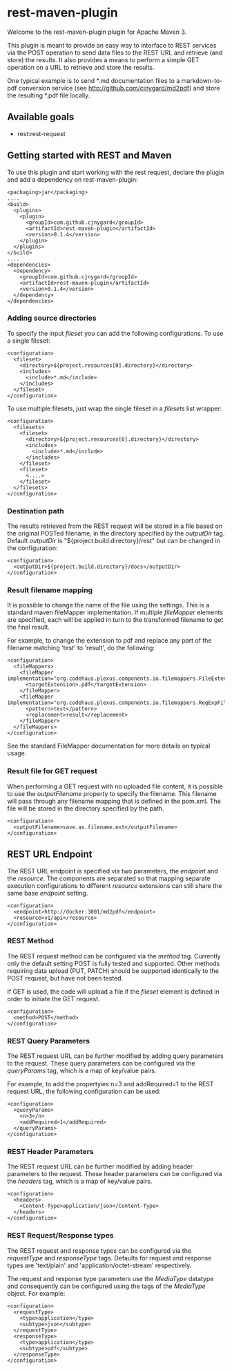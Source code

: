 # rest-maven-plugin

Welcome to the rest-maven-plugin plugin for Apache Maven 3.

This plugin is meant to provide an easy way to interface to REST
services via the POST operation to send data files to the REST URL and
retrieve (and store) the results.  It also provides a means to perform a 
simple GET operation on a URL to retrieve and store the results.

One typical example is to send *.md documentation files to a
markdown-to-pdf conversion service (see
http://github.com/cjnygard/md2pdf) and store the resulting *.pdf file
locally.

## Available goals

 * rest:rest-request


## Getting started with REST and Maven

To use this plugin and start working with the rest request, declare the
plugin and add a dependency on rest-maven-plugin:

    <packaging>jar</packaging>
    ....
    <build>
      <plugins>
        <plugin>
          <groupId>com.github.cjnygard</groupId>
          <artifactId>rest-maven-plugin</artifactId>
          <version>0.1.4</version>
        </plugin>
      </plugins>
    </build>
    ....
    <dependencies>
      <dependency>
        <groupId>com.github.cjnygard</groupId>
        <artifactId>rest-maven-plugin</artifactId>
        <version>0.1.4</version>
      </dependency>
    </dependencies>


### Adding source directories

To specify the input *fileset* you can add the following
configurations.  To use a single fileset:

    <configuration>
      <fileset>
        <directory>${project.resources[0].directory}</directory>
        <includes>
          <include>*.md</include>
        </includes>
      </fileset>
    </configuration>

To use multiple filesets, just wrap the single fileset in a *filesets*
list wrapper:

    <configuration>
      <filesets>
        <fileset>
          <directory>${project.resources[0].directory}</directory>
          <includes>
            <include>*.md</include>
          </includes>
        </fileset>
        <fileset>
          <....>
        </fileset>
      </filesets>
    </configuration>

### Destination path

The results retrieved from the REST request will be stored in a file
based on the original POSTed filename, in the directory specified by
the *outputDir* tag.   Default *outputDir*  is
"${project.build.directory}/rest" but can be changed in the
configuration:

    <configuration>
      <outputDir>${project.build.directory}/docs</outputDir>
    </configuration>

### Result filename mapping

It is possible to change the name of the file using the <fileMapper>
settings.  This is a standard maven fileMapper implementation.  If
multiple *fileMapper* elements are specified, each will be applied in
turn to the transformed filename to get the final result.

For example, to change the extension to pdf and replace any part of
the filename matching 'test' to 'result', do the following:

    <configuration>
      <fileMappers>
        <fileMapper implementation="org.codehaus.plexus.components.io.filemappers.FileExtensionMapper">
          <targetExtension>.pdf</targetExtension>
        </fileMapper>
        <fileMapper implementation="org.codehaus.plexus.components.io.filemappers.RegExpFileMapper">
          <pattern>test</pattern>
          <replacement>result</replacement>
        </fileMapper>
      </fileMappers>
    </configuration>

See the standard FileMapper documentation for more details on typical
usage.

### Result file for GET request

When performing a GET request with no uploaded file content, it is possible
to use the *outputFilename* property to specify the filename.  This filename
will pass through any filename mapping that is defined in the pom.xml.
The file will be stored in the directory specified by the <outputDir> path.

    <configuration>
      <outputFilename>save.as.filename.ext</outputFilename>
    </configuration>

## REST URL Endpoint

The REST URL endpoint is specified via two parameters, the *endpoint*
and the *resource*.  The components are separated so that mapping
separate execution configurations to different *resource* extensions
can still share the same base *endpoint* setting.

    <configuration>
      <endpoint>http://docker:3001/md2pdf</endpoint>
      <resource>v1/api</resource>
    </configuration>


### REST Method

The REST request method can be configured via the *method* tag.
Currently only the default setting POST is fully tested and supported.
Other methods requiring data upload (PUT, PATCH) should be supported
identically to the POST request, but have not been tested.

If GET is used, the code will upload a file if the *fileset* element
is defined in order to initiate the GET request.

    <configuration>
      <method>POST</method>
    </configuration>

### REST Query Parameters

The REST request URL can be further modified by adding query
parameters to the request.  These query parameters can be configured
via the *queryParams* tag, which is a map of key/value pairs.

For example, to add the propertyies n=3 and addRequired=1 to the REST
request URL, the following configuration can be used:

    <configuration>
      <queryParams>
        <n>3</n>
        <addRequired>1</addRequired>
      </queryParams>
    </configuration>

### REST Header Parameters

The REST request URL can be further modified by adding header
parameters to the request.  These header parameters can be configured
via the *headers* tag, which is a map of key/value pairs.

    <configuration>
      <headers>
        <Content-Type>application/json</Content-Type>
      </headers>
    </configuration>

### REST Request/Response types

The REST request and response types can be configured via the
*requestType* and *responseType* tags.  Defaults for request and
response types are 'text/plain' and 'application/octet-stream'
respectively.

The request and response type parameters use the *MediaType* datatype
and consequently can be configured using the tags of the *MediaType*
object.  For example:

    <configuration>
      <requestType>
        <type>application</type>
        <subtype>json</subtype>
      </requestType>
      <responseType>
        <type>application</type>
        <subtype>pdf</subtype>
      </responseType>
    </configuration>

